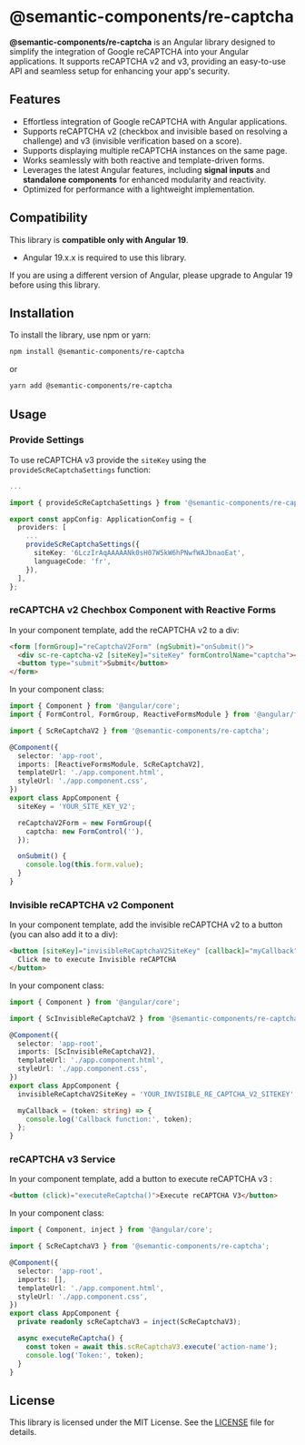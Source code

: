 # @semantic-components/re-captcha

**@semantic-components/re-captcha** is an Angular library designed to simplify the integration of Google reCAPTCHA into your Angular applications. It supports reCAPTCHA v2 and v3, providing an easy-to-use API and seamless setup for enhancing your app's security.

## Features

- Effortless integration of Google reCAPTCHA with Angular applications.
- Supports reCAPTCHA v2 (checkbox and invisible based on resolving a challenge) and v3 (invisible verification based on a score).
- Supports displaying multiple reCAPTCHA instances on the same page.
- Works seamlessly with both reactive and template-driven forms.
- Leverages the latest Angular features, including **signal inputs** and **standalone components** for enhanced modularity and reactivity.
- Optimized for performance with a lightweight implementation.

## Compatibility

This library is **compatible only with Angular 19**.

- Angular 19.x.x is required to use this library.

If you are using a different version of Angular, please upgrade to Angular 19 before using this library.

## Installation

To install the library, use npm or yarn:

```bash
npm install @semantic-components/re-captcha
```

or

```bash
yarn add @semantic-components/re-captcha
```

## Usage

### Provide Settings

To use reCAPTCHA v3 provide the `siteKey` using the `provideScReCaptchaSettings` function:

```typescript
...

import { provideScReCaptchaSettings } from '@semantic-components/re-captcha';

export const appConfig: ApplicationConfig = {
  providers: [
    ...
    provideScReCaptchaSettings({
      siteKey: '6LczIrAqAAAAANk0sH07W5kW6hPNwfWAJbnaoEat',
      languageCode: 'fr',
    }),
  ],
};
```

### reCAPTCHA v2 Chechbox Component with Reactive Forms

In your component template, add the reCAPTCHA v2 to a div:

```html
<form [formGroup]="reCaptchaV2Form" (ngSubmit)="onSubmit()">
  <div sc-re-captcha-v2 [siteKey]="siteKey" formControlName="captcha"></div>
  <button type="submit">Submit</button>
</form>
```

In your component class:

```typescript
import { Component } from '@angular/core';
import { FormControl, FormGroup, ReactiveFormsModule } from '@angular/forms';

import { ScReCaptchaV2 } from '@semantic-components/re-captcha';

@Component({
  selector: 'app-root',
  imports: [ReactiveFormsModule, ScReCaptchaV2],
  templateUrl: './app.component.html',
  styleUrl: './app.component.css',
})
export class AppComponent {
  siteKey = 'YOUR_SITE_KEY_V2';

  reCaptchaV2Form = new FormGroup({
    captcha: new FormControl(''),
  });

  onSubmit() {
    console.log(this.form.value);
  }
}
```

### Invisible reCAPTCHA v2 Component

In your component template, add the invisible reCAPTCHA v2 to a button (you can also add it to a div):

```html
<button [siteKey]="invisibleReCaptchaV2SiteKey" [callback]="myCallback" sc-invisible-re-captcha-v2>
  Click me to execute Invisible reCAPTCHA
</button>
```

In your component class:

```typescript
import { Component } from '@angular/core';

import { ScInvisibleReCaptchaV2 } from '@semantic-components/re-captcha';

@Component({
  selector: 'app-root',
  imports: [ScInvisibleReCaptchaV2],
  templateUrl: './app.component.html',
  styleUrl: './app.component.css',
})
export class AppComponent {
  invisibleReCaptchaV2SiteKey = 'YOUR_INVISIBLE_RE_CAPTCHA_V2_SITEKEY';

  myCallback = (token: string) => {
    console.log('Callback function:', token);
  };
}
```

### reCAPTCHA v3 Service

In your component template, add a button to execute reCAPTCHA v3 :

```html
<button (click)="executeReCaptcha()">Execute reCAPTCHA V3</button>
```

In your component class:

```typescript
import { Component, inject } from '@angular/core';

import { ScReCaptchaV3 } from '@semantic-components/re-captcha';

@Component({
  selector: 'app-root',
  imports: [],
  templateUrl: './app.component.html',
  styleUrl: './app.component.css',
})
export class AppComponent {
  private readonly scReCaptchaV3 = inject(ScReCaptchaV3);

  async executeReCaptcha() {
    const token = await this.scReCaptchaV3.execute('action-name');
    console.log('Token:', token);
  }
}
```

## License

This library is licensed under the MIT License. See the [LICENSE](../../LICENSE) file for details.
